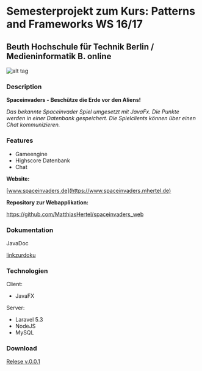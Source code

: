 # Semesterprojekt zum Kurs: Patterns and Frameworks WS 16/17

Beuth Hochschule für Technik Berlin / Medieninformatik B. online
---
![alt tag](https://cloud.githubusercontent.com/assets/8426566/22395870/f20b202e-e54a-11e6-9310-31b528e86aea.png)



### Description

**Spaceinvaders - Beschütze die Erde vor den Aliens!**

*Das bekannte Spaceinvader Spiel umgesetzt mit JavaFx. Die Punkte werden in einer Datenbank gespeichert. Die Spielclients können über einen Chat kommunizieren.*


### Features


- Gameengine
- Highscore Datenbank
- Chat

**Website:**

[www.spaceinvaders.de](https://www.spaceinvaders.mhertel.de)

**Repository zur Webapplikation:**

https://github.com/MatthiasHertel/spaceinvaders_web

### Dokumentation

JavaDoc

[linkzurdoku]()

### Technologien

Client:
- JavaFX 


Server:
- Laravel 5.3
- NodeJS
- MySQL

### Download

[Relese v.0.0.1](https://github.com/MatthiasHertel/pattframe/releases/download/v0.0.1/SpaceInvaders.jar)

